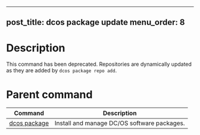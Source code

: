  ---
post_title: dcos package update
menu_order: 8
---

# Description
This command has been deprecated. Repositories are dynamically updated as they are added by `dcos package repo add`.
        
# Parent command

| Command | Description |
|---------|-------------|
| [dcos package](/docs/1.9/usage/cli/command-reference/dcos-package/)   | Install and manage DC/OS software packages. |